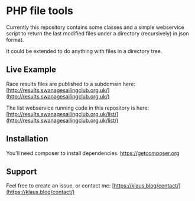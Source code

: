 # PHP file tools

Currently this repository contains some classes and a simple webservice script to return the last modified files under a directory (recursively) in json format. 

It could be extended to do anything with files in a directory tree.

## Live Example

Race results files are published to a subdomain here: [http://results.swanagesailingclub.org.uk/](http://results.swanagesailingclub.org.uk/)

The list webservice running code in this repository is here: [http://results.swanagesailingclub.org.uk/list/](http://results.swanagesailingclub.org.uk/list/)

## Installation

You'll need composer to install dependencies. https://getcomposer.org

## Support

Feel free to create an issue, or contact me: [https://klaus.blog/contact/](https://klaus.blog/contact/)
